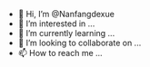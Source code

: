 - 👋 Hi, I’m @Nanfangdexue
- 👀 I’m interested in ...
- 🌱 I’m currently learning ...
- 💞️ I’m looking to collaborate on ...
- 📫 How to reach me ...

<!---
Nanfangdexue/Nanfangdexue is a ✨ special ✨ repository because its `README.md` (this file) appears on your GitHub profile.
You can click the Preview link to take a look at your changes.
--->

